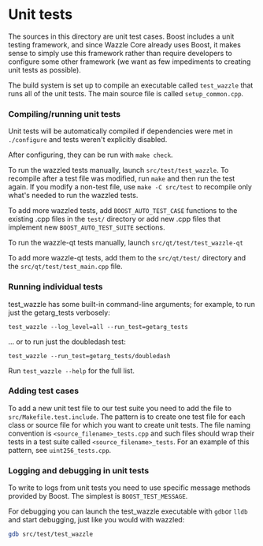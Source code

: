 # Unit tests

The sources in this directory are unit test cases. Boost includes a
unit testing framework, and since Wazzle Core already uses Boost, it makes
sense to simply use this framework rather than require developers to
configure some other framework (we want as few impediments to creating
unit tests as possible).

The build system is set up to compile an executable called `test_wazzle`
that runs all of the unit tests. The main source file is called
`setup_common.cpp`.

### Compiling/running unit tests

Unit tests will be automatically compiled if dependencies were met in `./configure`
and tests weren't explicitly disabled.

After configuring, they can be run with `make check`.

To run the wazzled tests manually, launch `src/test/test_wazzle`. To recompile
after a test file was modified, run `make` and then run the test again. If you
modify a non-test file, use `make -C src/test` to recompile only what's needed
to run the wazzled tests.

To add more wazzled tests, add `BOOST_AUTO_TEST_CASE` functions to the existing
.cpp files in the `test/` directory or add new .cpp files that
implement new `BOOST_AUTO_TEST_SUITE` sections.

To run the wazzle-qt tests manually, launch `src/qt/test/test_wazzle-qt`

To add more wazzle-qt tests, add them to the `src/qt/test/` directory and
the `src/qt/test/test_main.cpp` file.

### Running individual tests

test_wazzle has some built-in command-line arguments; for
example, to run just the getarg_tests verbosely:

    test_wazzle --log_level=all --run_test=getarg_tests

... or to run just the doubledash test:

    test_wazzle --run_test=getarg_tests/doubledash

Run `test_wazzle --help` for the full list.

### Adding test cases

To add a new unit test file to our test suite you need
to add the file to `src/Makefile.test.include`. The pattern is to create
one test file for each class or source file for which you want to create
unit tests. The file naming convention is `<source_filename>_tests.cpp`
and such files should wrap their tests in a test suite
called `<source_filename>_tests`. For an example of this pattern,
see `uint256_tests.cpp`.

### Logging and debugging in unit tests

To write to logs from unit tests you need to use specific message methods
provided by Boost. The simplest is `BOOST_TEST_MESSAGE`.

For debugging you can launch the test_wazzle executable with `gdb`or `lldb` and
start debugging, just like you would with wazzled:

```bash
gdb src/test/test_wazzle
```
